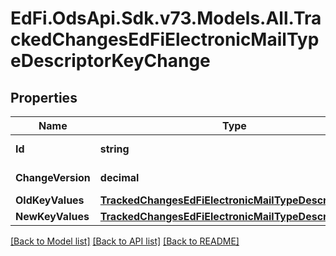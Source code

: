 # EdFi.OdsApi.Sdk.v73.Models.All.TrackedChangesEdFiElectronicMailTypeDescriptorKeyChange

## Properties

Name | Type | Description | Notes
------------ | ------------- | ------------- | -------------
**Id** | **string** | Resource identifier | [optional] 
**ChangeVersion** | **decimal** | Change version | [optional] 
**OldKeyValues** | [**TrackedChangesEdFiElectronicMailTypeDescriptorKey**](TrackedChangesEdFiElectronicMailTypeDescriptorKey.md) |  | [optional] 
**NewKeyValues** | [**TrackedChangesEdFiElectronicMailTypeDescriptorKey**](TrackedChangesEdFiElectronicMailTypeDescriptorKey.md) |  | [optional] 

[[Back to Model list]](../../README.md#documentation-for-models) [[Back to API list]](../../README.md#documentation-for-api-endpoints) [[Back to README]](../../README.md)

